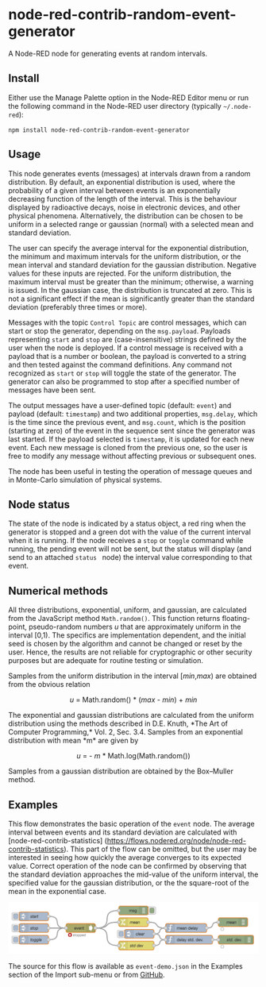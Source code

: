 # node-red-contrib-random-event-generator
A Node-RED node for generating events at random intervals.
## Install
Either use the Manage Palette option in the Node-RED Editor menu or run the following command in the Node-RED user directory (typically `~/.node-red`):

    npm install node-red-contrib-random-event-generator
## Usage
This node generates events (messages) at intervals drawn from a random distribution. By default, an exponential distribution is used, where the probability of a given interval between events is an exponentially decreasing function of the length of the interval. This is the behaviour displayed by radioactive decays, noise in electronic devices, and other physical phenomena. Alternatively, the distribution can be chosen to be uniform in a selected range or gaussian (normal) with a selected mean and standard deviation.

The user can specify the average interval for the exponential distribution, the minimum and maximum intervals for the uniform distribution, or the mean interval and standard deviation for the gaussian distribution. Negative values for these inputs are rejected. For the uniform distribution, the maximum interval must be greater than the minimum; otherwise, a warning is issued. In the gaussian case, the distribution is truncated at zero. This is not a significant effect if the mean is significantly greater than the standard deviation (preferably three times or more).

Messages with the topic <code>Control Topic</code> are control messages, which can start or stop the generator, depending on the `msg.payload`. Payloads representing `start` and `stop` are (case-insensitive) strings defined by the user when the node is deployed. If a control message is received with a payload that is a number or boolean, the payload is converted to a string and then tested against the command definitions. Any command not recognized as `start` or `stop` will toggle the state of the generator. The generator can also be programmed to stop after a specified number of messages have been sent.

The output messages have a user-defined topic (default: `event`) and payload (default: `timestamp`) and two additional properties, `msg.delay`, which is the time since the previous event, and `msg.count`, which is the position (starting at zero) of the event in the sequence sent since the generator was last started. If the payload selected is `timestamp`, it is updated for each new event. Each new message is cloned from the previous one, so the user is free to modify any message without affecting previous or subsequent ones.

The node has been useful in testing the operation of message queues and in Monte-Carlo simulation of physical systems.

## Node status
The state of the node is indicated by a status object, a red ring when the generator is stopped and a green dot with the value of the current interval when it is running. If the node receives a `stop` or `toggle` command while running, the pending event will not be sent, but the status will display (and send to an attached `status ` node) the interval value corresponding to that event.

## Numerical methods
All three distributions, exponential, uniform, and gaussian, are calculated from the JavaScript method `Math.random()`. This function returns floating-point, pseudo-random numbers *u* that are approximately uniform in the interval [0,1). The specifics are implementation dependent, and the initial seed is chosen by the algorithm and cannot be changed or reset by the user. Hence, the results are not reliable for cryptographic or other security purposes but are adequate for routine testing or simulation. 


Samples from the uniform distribution in the interval [*min*,*max*) are obtained from the obvious relation
<p><div align="center">
<i>u</i> = Math.random() * (<i>max</i> - <i>min</i>) + <i>min</i>
</div></p>
The exponential and gaussian distributions are calculated from the uniform distribution using the methods described in D.E. Knuth, *The Art of Computer Programming,* Vol. 2, Sec. 3.4. Samples from an exponential distribution with mean *m* are given by
<p><div align = "center">
<i>u</i> = - <i>m</i> * Math.log(Math.random())
</div></p>
Samples from a gaussian distribution are obtained by the Box–Muller method.

## Examples
This flow demonstrates the basic operation of the `event` node. The average interval between events and its standard deviation are calculated with [node-red-contrib-statistics] (https://flows.nodered.org/node/node-red-contrib-statistics). This part of the flow can be omitted, but the user may be interested in seeing how quickly the average converges to its expected value. Correct operation of the node can be confirmed by observing that the standard deviation approaches the mid-value of the uniform interval, the specified value for the gaussian distribution, or the the square-root of the mean in the exponential case.

<img src="https://github.com/drmibell/node-red-contrib-random-event-generator/blob/master/screenshots/event-demo.png?raw=true"/>

The source for this flow is available as `event-demo.json` in the Examples section of the  Import sub-menu or from [GitHub](https://github.com/drmibell/node-red-contrib-random-event-generator/blob/master/examples/event-demo.json).